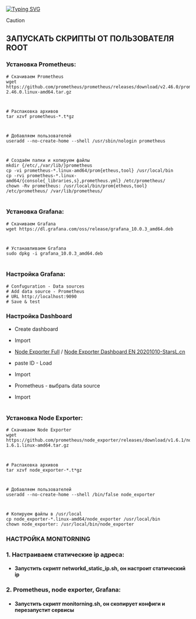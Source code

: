  <!---Пример кода-->
[![Typing SVG](https://readme-typing-svg.herokuapp.com?color=%2336BCF7&lines=Computer+science+student)](https://git.io/typing-svg)

> [!CAUTION] 
> ## ЗАПУСКАТЬ СКРИПТЫ ОТ ПОЛЬЗОВАТЕЛЯ ROOT


### Установка Prometheus:

    # Скачиваем Prometheus
    wget https://github.com/prometheus/prometheus/releases/download/v2.46.0/prometheus-2.46.0.linux-amd64.tar.gz
#
    # Распаковка архивов
    tar xzvf prometheus-*.t*gz
#

    # Добавляем пользователей
    useradd --no-create-home --shell /usr/sbin/nologin prometheus
#
    # Создаём папки и копируем файлы
    mkdir {/etc/,/var/lib/}prometheus
    cp -vi prometheus-*.linux-amd64/prom{etheus,tool} /usr/local/bin
    cp -rvi prometheus-*.linux-amd64/{console{_libraries,s},prometheus.yml} /etc/prometheus/
    chown -Rv prometheus: /usr/local/bin/prom{etheus,tool} /etc/prometheus/ /var/lib/prometheus/
    
#

### Установка Grafana:

    # Скачиваем Grafana
    wget https://dl.grafana.com/oss/release/grafana_10.0.3_amd64.deb

#

    # Устанавливаем Grafana
    sudo dpkg -i grafana_10.0.3_amd64.deb

#
 ### Настройка Grafana:

    # Confuguration - Data sources
    # Add data source - Prometheus
    # URL http://localhost:9090
    # Save & test

### Настройка Dashboard

* Create dashboard
* Import
  
* [Node Exporter Full](https://grafana.com/grafana/dashboards/1860-node-exporter-full) / [Node Exporter Dashboard EN 20201010-StarsL.cn](https://grafana.com/grafana/dashboards/11074-node-exporter-for-prometheus-dashboard-en-v20201010/)
* paste ID - Load
* Import
* Prometheus - выбрать data source
* Import


#

### Установка Node Exporter:

    # Скачиваем Node Exporter
    wget https://github.com/prometheus/node_exporter/releases/download/v1.6.1/node_exporter-1.6.1.linux-amd64.tar.gz
#
    # Распаковка архивов
    tar xzvf node_exporter-*.t*gz
#
    # Добавляем пользователей
    useradd --no-create-home --shell /bin/false node_exporter
#
    # Копируем файлы в /usr/local
    cp node_exporter-*.linux-amd64/node_exporter /usr/local/bin
    chown node_exporter: /usr/local/bin/node_exporter

 
### НАСТРОЙКА MONITORNING
### 1. Настраиваем статические ip адреса:
   
* #### Запустить скрипт networkd_static_ip.sh, он настроит статический ip

### 2. Prometheus, node exporter, Grafana:
   
* #### Запустить скрипт monitorning.sh, он скопирует конфиги и перезапустит сервисы 
